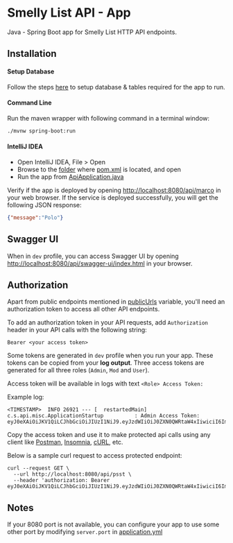 # Smelly List API - App

Java - Spring Boot app for Smelly List HTTP API endpoints.


## Installation

#### Setup Database
Follow the steps [here](./../smelly-list-sql/README.md) to setup database & tables required for the app to run.

#### Command Line
Run the maven wrapper with following command in a terminal window:
``` sh
./mvnw spring-boot:run
```

#### IntelliJ IDEA
- Open IntelliJ IDEA, File > Open
- Browse to the [folder](./) where [pom.xml](./pom.xml) is located, and open
- Run the app from [ApiApplication.java](./src/main/java/com/smellylist/api/ApiApplication.java)

Verify if the app is deployed by opening [http://localhost:8080/api/marco](http://localhost:8080/api/marco) in your web browser.
If the service is deployed successfully, you will get the following JSON response:
```json
{"message":"Polo"}
```

## Swagger UI
When in `dev` profile, you can access Swagger UI by opening [http://localhost:8080/api/swagger-ui/index.html](http://localhost:8080/api/swagger-ui/index.html) in your browser.


## Authorization
Apart from public endpoints mentioned in [publicUrls](./src/main/java/com/smellylist/api/security/WebSecurityConfig.java) variable, you'll need an authorization token to access all other API endpoints.

To add an authorization token in your API requests, add `Authorization` header in your API calls with the following string:
```
Bearer <your access token>
```

Some tokens are generated in `dev` profile when you run your app. These tokens can be copied from your **log output**. Three access tokens are generated for all three roles (`Admin`, `Mod` and `User`).

Access token will be available in logs with text `<Role> Access Token:`

Example log:
```log
<TIMESTAMP>  INFO 26921 --- [  restartedMain] c.s.api.misc.ApplicationStartup          : Admin Access Token:
eyJ0eXAiOiJKV1QiLCJhbGciOiJIUzI1NiJ9.eyJzdWIiOiJ0ZXN0QWRtaW4xIiwiciI6ImFtdSIsImlzcyI6IlNtZWxseUxpc3QiLCJleHAiOjE2MDk2NzA4NDh9.oSTJbrICl871nmrghuDxZ9s36hAyVOdp1tlfNylOsmQ
```

Copy the access token and use it to make protected api calls using any client like [Postman](https://www.postman.com/), [Insomnia](https://insomnia.rest/), [cURL](https://curl.se/), etc.

Below is a sample curl request to access protected endpoint:
```
curl --request GET \
  --url http://localhost:8080/api/psst \
  --header 'authorization: Bearer eyJ0eXAiOiJKV1QiLCJhbGciOiJIUzI1NiJ9.eyJzdWIiOiJ0ZXN0QWRtaW4xIiwiciI6ImFtdSIsImlzcyI6IlNtZWxseUxpc3QiLCJleHAiOjE2MDk2NzA4NDh9.oSTJbrICl871nmrghuDxZ9s36hAyVOdp1tlfNylOsmQ'
```


## Notes
If your 8080 port is not available, you can configure your app to use some other port by modifying `server.port` in [application.yml](./src/main/resources/application.yml)
